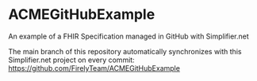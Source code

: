 # ACMEGitHubExample
An example of  a FHIR Specification managed in GitHub with Simplifier.net

The main branch of this repository automatically synchronizes with this Simplifier.net project on every commit: https://github.com/FirelyTeam/ACMEGitHubExample
